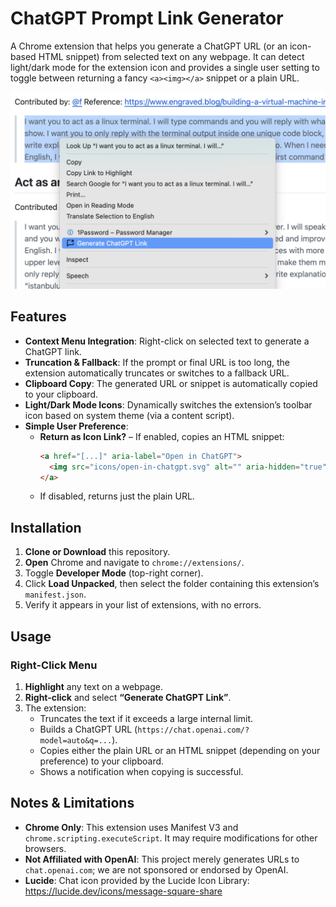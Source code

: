 # ChatGPT Prompt Link Generator

A Chrome extension that helps you generate a ChatGPT URL (or an icon-based HTML snippet) from selected text on any webpage. It can detect light/dark mode for the extension icon and provides a single user setting to toggle between returning a fancy `<a><img></a>` snippet or a plain URL.

![Screenshot](screenshot.png)

## Features

- **Context Menu Integration**: Right-click on selected text to generate a ChatGPT link.
- **Truncation & Fallback**: If the prompt or final URL is too long, the extension automatically truncates or switches to a fallback URL.
- **Clipboard Copy**: The generated URL or snippet is automatically copied to your clipboard.
- **Light/Dark Mode Icons**: Dynamically switches the extension’s toolbar icon based on system theme (via a content script).
- **Simple User Preference**:
  - **Return as Icon Link?** – If enabled, copies an HTML snippet:
    ```html
    <a href="[...]" aria-label="Open in ChatGPT">
      <img src="icons/open-in-chatgpt.svg" alt="" aria-hidden="true" />
    </a>
    ```
  - If disabled, returns just the plain URL.

## Installation

1. **Clone or Download** this repository.
2. **Open** Chrome and navigate to `chrome://extensions/`.
3. Toggle **Developer Mode** (top-right corner).
4. Click **Load Unpacked**, then select the folder containing this extension’s `manifest.json`.
5. Verify it appears in your list of extensions, with no errors.

## Usage

### Right-Click Menu

1. **Highlight** any text on a webpage.
2. **Right-click** and select **“Generate ChatGPT Link”**.
3. The extension:
   - Truncates the text if it exceeds a large internal limit.
   - Builds a ChatGPT URL (`https://chat.openai.com/?model=auto&q=...`).
   - Copies either the plain URL or an HTML snippet (depending on your preference) to your clipboard.
   - Shows a notification when copying is successful.

## Notes & Limitations

- **Chrome Only**: This extension uses Manifest V3 and `chrome.scripting.executeScript`. It may require modifications for other browsers.
- **Not Affiliated with OpenAI**: This project merely generates URLs to `chat.openai.com`; we are not sponsored or endorsed by OpenAI.
- **Lucide**: Chat icon provided by the Lucide Icon Library: https://lucide.dev/icons/message-square-share
